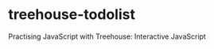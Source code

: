 treehouse-todolist
==================

Practising JavaScript with Treehouse: Interactive JavaScript
